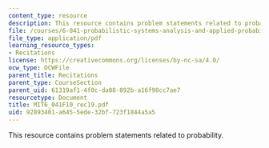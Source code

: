 ```yaml
---
content_type: resource
description: This resource contains problem statements related to probability.
file: /courses/6-041-probabilistic-systems-analysis-and-applied-probability-fall-2010/92893401a6455ede32bf723f1844a5a5_MIT6_041F10_rec19.pdf
file_type: application/pdf
learning_resource_types:
- Recitations
license: https://creativecommons.org/licenses/by-nc-sa/4.0/
ocw_type: OCWFile
parent_title: Recitations
parent_type: CourseSection
parent_uid: 61319af1-4f0c-da08-892b-a16f98cc7ae7
resourcetype: Document
title: MIT6_041F10_rec19.pdf
uid: 92893401-a645-5ede-32bf-723f1844a5a5
---
```

This resource contains problem statements related to probability.